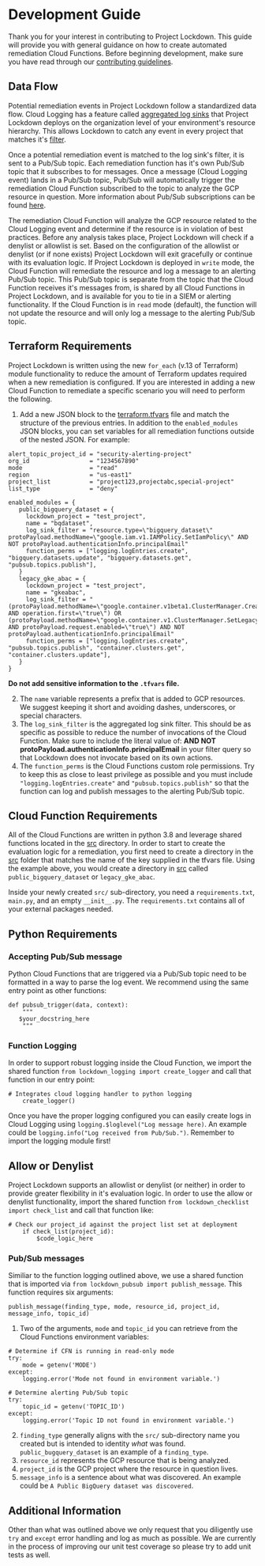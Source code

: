 # Development Guide

Thank you for your interest in contributing to Project Lockdown. This guide will provide you with general guidance on how to create automated remediation Cloud Functions. Before beginning development, make sure you have read through our [contributing guidelines](CONTRIBUTING.md).

## Data Flow

Potential remediation events in Project Lockdown follow a standardized data flow. Cloud Logging has a feature called [aggregated log sinks](https://cloud.google.com/logging/docs/export/aggregated_sinks) that Project Lockdown deploys on the organization level of your environment's resource hierarchy. This allows Lockdown to catch any event in every project that matches it's [filter](https://cloud.google.com/logging/docs/export/aggregated_sinks#aggregated-filters). 

Once a potential remediation event is matched to the log sink's filter, it is sent to a Pub/Sub topic. Each remediation function has it's own Pub/Sub topic that it subscribes to for messages. Once a message (Cloud Logging event) lands in a Pub/Sub topic, Pub/Sub will automatically trigger the remediation Cloud Function subscribed to the topic to analyze the GCP resource in question. More information about Pub/Sub subscriptions can be found [here](https://cloud.google.com/pubsub/docs/subscriber).

The remediation Cloud Function will analyze the GCP resource related to the Cloud Logging event and determine if the resource is in violation of best practices. Before any analysis takes place, Project Lockdown will check if a denylist or allowlist is set. Based on the configuration of the allowlist or denylist (or if none exists) Project Lockdown will exit gracefully or continue with its evaluation logic. If Project Lockdown is deployed in `write` mode, the Cloud Function will remediate the resource and log a message to an alerting Pub/Sub topic. This Pub/Sub topic is separate from the topic that the Cloud Function receives it's messages from, is shared by all Cloud Functions in Project Lockdown, and is available for you to tie in a SIEM or alerting functionality. If the Cloud Function is in `read` mode (default), the function will not update the resource and will only log a message to the alerting Pub/Sub topic.

## Terraform Requirements

Project Lockdown is written using the new `for_each` (v.13 of Terraform) module functionality to reduce the amount of Terraform updates required when a new remediation is configured. If you are interested in adding a new Cloud Function to remediate a specific scenario you will need to perform the following.

1. Add a new JSON block to the [terraform.tfvars](../terraform.tfvars) file and match the structure of the previous entries. In addition to the `enabled_modules` JSON blocks, you can set variables for all remediation functions outside of the nested JSON. For example:

```
alert_topic_project_id = "security-alerting-project"
org_id                 = "1234567890"
mode                   = "read"
region                 = "us-east1"
project_list           = "project123,projectabc,special-project"
list_type              = "deny"

enabled_modules = {
   public_bigquery_dataset = {
     lockdown_project = "test_project",
     name = "bqdataset",
     log_sink_filter = "resource.type=\"bigquery_dataset\"  protoPayload.methodName=\"google.iam.v1.IAMPolicy.SetIamPolicy\" AND NOT protoPayload.authenticationInfo.principalEmail"
     function_perms = ["logging.logEntries.create", "bigquery.datasets.update", "bigquery.datasets.get", "pubsub.topics.publish"],
   }
   legacy_gke_abac = {
     lockdown_project = "test_project",
     name = "gkeabac",
     log_sink_filter = "(protoPayload.methodName=\"google.container.v1beta1.ClusterManager.CreateCluster\" AND operation.first=\"true\") OR (protoPayload.methodName=\"google.container.v1.ClusterManager.SetLegacyAbac\" AND protoPayload.request.enabled=\"true\") AND NOT protoPayload.authenticationInfo.principalEmail"
     function_perms = ["logging.logEntries.create", "pubsub.topics.publish", "container.clusters.get", "container.clusters.update"],
   }
}
```
__Do not add sensitive information to the `.tfvars` file.__

2. The `name` variable represents a prefix that is added to GCP resources. We suggest keeping it short and avoiding dashes, underscores, or special characters. 
3. The `log_sink_filter` is the aggregated log sink filter. This should be as specific as possible to reduce the number of invocations of the Cloud Function. Make sure to include the literal value of: __AND NOT protoPayload.authenticationInfo.principalEmail__ in your filter query so that Lockdown does not invocate based on its own actions.
4. The `function_perms` is the Cloud Functions custom role permissions. Try to keep this as close to least privilege as possible and you must include `"logging.logEntries.create"` and `"pubsub.topics.publish"` so that the function can log and publish messages to the alerting Pub/Sub topic.

## Cloud Function Requirements

All of the Cloud Functions are written in python 3.8 and leverage shared functions located in the [src](../src/common/) directory. In order to start to create the evaluation logic for a remediation, you first need to create a directory in the [src](../src/) folder that matches the name of the key supplied in the tfvars file. Using the example above, you would create a directory in [src](../src/) called `public_bigquery_dataset` or `legacy_gke_abac`. 

Inside your newly created `src/` sub-directory, you need a `requirements.txt`, `main.py`, and an empty `__init__.py`. The `requirements.txt` contains all of your external packages needed.

## Python Requirements

### Accepting Pub/Sub message
Python Cloud Functions that are triggered via a Pub/Sub topic need to be formatted in a way to parse the log event. We recommend using the same entry point as other functions:

```
def pubsub_trigger(data, context):
    """
   $your_docstring_here
    """
```

### Function Logging
In order to support robust logging inside the Cloud Function, we import the shared function `from lockdown_logging import create_logger` and call that function in our entry point:

```
# Integrates cloud logging handler to python logging
    create_logger()
```

Once you have the proper logging configured you can easily create logs in Cloud Logging using `logging.$loglevel("Log message here)`. An example could be `logging.info("Log received from Pub/Sub.")`. Remember to import the logging module first!

## Allow or Denylist
Project Lockdown supports an allowlist or denylist (or neither) in order to provide greater flexibility in it's evaluation logic. In order to use the allow or denylist functionality, import the shared function `from lockdown_checklist import check_list` and call that function like:

```
# Check our project_id against the project list set at deployment
    if check_list(project_id):
        $code_logic_here
```

### Pub/Sub messages
Similiar to the function logging outlined above, we use a shared function that is imported via `from lockdown_pubsub import publish_message`. This function requires six arguments:

```
publish_message(finding_type, mode, resource_id, project_id, message_info, topic_id)
```

1. Two of the arguments, `mode` and `topic_id` you can retrieve from the Cloud Functions environment variables:

```
# Determine if CFN is running in read-only mode
try:
    mode = getenv('MODE')
except:
    logging.error('Mode not found in environment variable.')
    
# Determine alerting Pub/Sub topic
try:
    topic_id = getenv('TOPIC_ID')
except:
    logging.error('Topic ID not found in environment variable.')
```
2. `finding_type` generally aligns with the `src/` sub-directory name you created but is intended to identity _what_ was found. `public_bugquery_dataset` is an example of a `finding_type`.
3. `resource_id` represents the GCP resource that is being analyzed. 
4. `project_id` is the GCP project where the resource in question lives.
5. `message_info` is a sentence about what was discovered. An example could be `A Public BigQuery dataset was discovered`.

## Additional Information
Other than what was outlined above we only request that you diligently use `try` and `except` error handling and log as much as possible. We are currently in the process of improving our unit test coverage so please try to add unit tests as well. 
